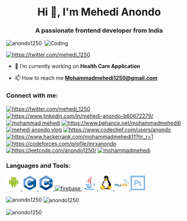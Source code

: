 

<h1 align="center">Hi 👋, I'm Mehedi Anondo</h1>
<h3 align="center">A passionate frontend developer from India</h3>
<img align="right" alt="Coding" width="400" src="https://camo.githubusercontent.com/cae12fddd9d6982901d82580bdf321d81fb299141098ca1c2d4891870827bf17/68747470733a2f2f6d69726f2e6d656469756d2e636f6d2f6d61782f313336302f302a37513379765349765f7430696f4a2d5a2e676966">


<p align="left"> <img src="https://komarev.com/ghpvc/?username=anondo1250&label=Profile%20views&color=0e75b6&style=flat" alt="anondo1250" /> </p>

<p align="left"> <a href="https://twitter.com/https://twitter.com/mehedi_1250" target="blank"><img src="https://img.shields.io/twitter/follow/https://twitter.com/mehedi_1250?logo=twitter&style=for-the-badge" alt="https://twitter.com/mehedi_1250" /></a> </p>

- 🔭 I’m currently working on **Health Care Application**

- 📫 How to reach me **Mohammadmehedi1250@gmail.com**

<h3 align="left">Connect with me:</h3>
<p align="left">
<a href="https://twitter.com/https://twitter.com/mehedi_1250" target="blank"><img align="center" src="https://raw.githubusercontent.com/rahuldkjain/github-profile-readme-generator/master/src/images/icons/Social/twitter.svg" alt="https://twitter.com/mehedi_1250" height="30" width="40" /></a>
<a href="https://linkedin.com/in/https://www.linkedin.com/in/mehedi-anondo-b60672279/" target="blank"><img align="center" src="https://raw.githubusercontent.com/rahuldkjain/github-profile-readme-generator/master/src/images/icons/Social/linked-in-alt.svg" alt="https://www.linkedin.com/in/mehedi-anondo-b60672279/" height="30" width="40" /></a>
<a href="https://fb.com/mohammad mehedi" target="blank"><img align="center" src="https://raw.githubusercontent.com/rahuldkjain/github-profile-readme-generator/master/src/images/icons/Social/facebook.svg" alt="mohammad mehedi" height="30" width="40" /></a>
<a href="https://www.behance.net/https://www.behance.net/mohammadmehedi6" target="blank"><img align="center" src="https://raw.githubusercontent.com/rahuldkjain/github-profile-readme-generator/master/src/images/icons/Social/behance.svg" alt="https://www.behance.net/mohammadmehedi6" height="30" width="40" /></a>
<a href="https://www.youtube.com/c/mehedi anondo vlog" target="blank"><img align="center" src="https://raw.githubusercontent.com/rahuldkjain/github-profile-readme-generator/master/src/images/icons/Social/youtube.svg" alt="mehedi anondo vlog" height="30" width="40" /></a>
<a href="https://www.codechef.com/users/https://www.codechef.com/users/anondo" target="blank"><img align="center" src="https://cdn.jsdelivr.net/npm/simple-icons@3.1.0/icons/codechef.svg" alt="https://www.codechef.com/users/anondo" height="30" width="40" /></a>
<a href="https://www.hackerrank.com/https://www.hackerrank.com/mohammadmehedi11?hr_r=1" target="blank"><img align="center" src="https://raw.githubusercontent.com/rahuldkjain/github-profile-readme-generator/master/src/images/icons/Social/hackerrank.svg" alt="https://www.hackerrank.com/mohammadmehedi11?hr_r=1" height="30" width="40" /></a>
<a href="https://codeforces.com/profile/https://codeforces.com/profile/mrxanondo" target="blank"><img align="center" src="https://raw.githubusercontent.com/rahuldkjain/github-profile-readme-generator/master/src/images/icons/Social/codeforces.svg" alt="https://codeforces.com/profile/mrxanondo" height="30" width="40" /></a>
<a href="https://www.leetcode.com/https://leetcode.com/anondo1250/" target="blank"><img align="center" src="https://raw.githubusercontent.com/rahuldkjain/github-profile-readme-generator/master/src/images/icons/Social/leet-code.svg" alt="https://leetcode.com/anondo1250/" height="30" width="40" /></a>
<a href="https://discord.gg/mohammadmehedi" target="blank"><img align="center" src="https://raw.githubusercontent.com/rahuldkjain/github-profile-readme-generator/master/src/images/icons/Social/discord.svg" alt="mohammadmehedi" height="30" width="40" /></a>
</p>

<h3 align="left">Languages and Tools:</h3>
<p align="left"> <a href="https://developer.android.com" target="_blank" rel="noreferrer"> <img src="https://raw.githubusercontent.com/devicons/devicon/master/icons/android/android-original-wordmark.svg" alt="android" width="40" height="40"/> </a> <a href="https://www.cprogramming.com/" target="_blank" rel="noreferrer"> <img src="https://raw.githubusercontent.com/devicons/devicon/master/icons/c/c-original.svg" alt="c" width="40" height="40"/> </a> <a href="https://www.w3schools.com/cpp/" target="_blank" rel="noreferrer"> <img src="https://raw.githubusercontent.com/devicons/devicon/master/icons/cplusplus/cplusplus-original.svg" alt="cplusplus" width="40" height="40"/> </a> <a href="https://firebase.google.com/" target="_blank" rel="noreferrer"> <img src="https://www.vectorlogo.zone/logos/firebase/firebase-icon.svg" alt="firebase" width="40" height="40"/> </a> <a href="https://www.java.com" target="_blank" rel="noreferrer"> <img src="https://raw.githubusercontent.com/devicons/devicon/master/icons/java/java-original.svg" alt="java" width="40" height="40"/> </a> <a href="https://www.linux.org/" target="_blank" rel="noreferrer"> <img src="https://raw.githubusercontent.com/devicons/devicon/master/icons/linux/linux-original.svg" alt="linux" width="40" height="40"/> </a> <a href="https://www.mysql.com/" target="_blank" rel="noreferrer"> <img src="https://raw.githubusercontent.com/devicons/devicon/master/icons/mysql/mysql-original-wordmark.svg" alt="mysql" width="40" height="40"/> </a> <a href="https://www.photoshop.com/en" target="_blank" rel="noreferrer"> <img src="https://raw.githubusercontent.com/devicons/devicon/master/icons/photoshop/photoshop-line.svg" alt="photoshop" width="40" height="40"/> </a> </p>

<p><img align="left" src="https://github-readme-stats.vercel.app/api/top-langs?username=anondo1250&show_icons=true&locale=en&layout=compact" alt="anondo1250" /></p>

<p>&nbsp;<img align="center" src="https://github-readme-stats.vercel.app/api?username=anondo1250&show_icons=true&locale=en" alt="anondo1250" /></p>

<p><img align="center" src="https://github-readme-streak-stats.herokuapp.com/?user=anondo1250&" alt="anondo1250" /></p>
